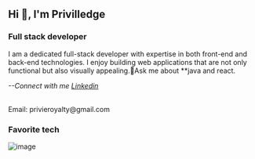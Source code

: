 
<h2 align="left" style="background">Hi 👋, I'm Privilledge</h2>
<h3 align="keft">Full stack developer</h3>
I am a dedicated full-stack developer with expertise in both front-end and back-end technologies. I enjoy building web applications that are not only functional but also visually appealing.💬Ask me about **java and react.
<p><i>--Connect with me <a href="">Linkedin</a></i><p><br>
<span>Email: privieroyalty@gmail.com</span>
<br>
<h3>Favorite tech</h3>

![image](https://github.com/privilledge/privilledge/assets/70237671/a603adaa-60f6-48bc-bc58-2bd13a0b2a60)
